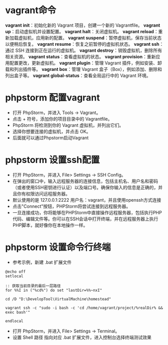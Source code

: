 # vagrant命令

**vagrant init**：初始化新的 Vagrant 项目，创建一个新的 Vagrantfile。
**vagrant up**：启动虚拟机并设置配置。
**vagrant halt**：关闭虚拟机。
**vagrant reload**：重新加载虚拟机，应用新的配置。
**vagrant suspend**：暂停虚拟机，保存当前状态以便稍后恢复。
**vagrant resume**：恢复之前暂停的虚拟机状态。
**vagrant ssh**：通过 SSH 连接到正在运行的虚拟机。
**vagrant destroy**：销毁虚拟机，删除所有相关资源。
**vagrant status**：查看虚拟机的状态。
 **vagrant provision**：重新应用配置更改，更新虚拟机。
 **vagrant plugin**：管理 Vagrant 插件，例如安装、卸载和列出插件等。
 **vagrant box**：管理 Vagrant 盒子（Box），例如添加、删除和列出盒子等。
 **vagrant global-status**：查看全局运行中的 Vagrant 环境。

# phpstorm 配置vagrant
* 打开 PhpStorm，并进入 Tools -> Vagrant。
* 点击 + 符号，添加你的项目目录中的 Vagrantfile。
* PhpStorm 将检测到你的 Vagrant 虚拟机，并列出它们。
* 选择你想要连接的虚拟机，并点击 OK。
* 后面就可以通过Phpstorm启动Vagrant

# phpstorm 设置ssh配置
* 打开 PhpStorm，并进入 File> Settings -> SSH Config。
* 在弹出的窗口中，输入远程服务器的连接信息，包括主机名、用户名和密码（或者使用SSH密钥进行认证）以及端口号。确保你输入的信息是正确的，并且你有权限访问远程服务器。
* 默认使用的是 127.0.0.1:2222 用户名：vagrant，并且使用openssh方式连接 
* 点击"Connect"按钮，PHPStorm将尝试连接到远程服务器。
* 一旦连接成功，你将能够在PHPStorm中直接操作远程服务器，包括执行PHP代码、编辑文件等。你可以在SSH会话中打开终端，并在远程服务器上执行PHP脚本，就好像你在本地操作一样。

# phpstorm 设置命令行终端
* 参考示例，新建 .bat 扩展文件
```
@echo off
setlocal

:: 获取当前目录的最后一层路径
for %%I in ("%cd%") do set "lastDir=%%~nxI"

cd /D "D:\DevelopTool\VirtualMachine\homestead"

vagrant ssh -c "sudo -i bash -c 'cd /home/vagrant/project/%realDir% && exec bash'"

endlocal
```
* 打开 PhpStorm，并进入 File> Settings -> Terminal。
* 设置 Shell 路径 指向对应 .bat 扩展文件，进入控制台选择终端测试效果